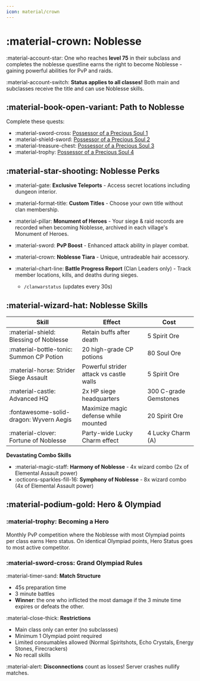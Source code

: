 ```yaml
---
icon: material/crown
--- 
```



# :material-crown: Noblesse 

:material-account-star: One who reaches **level 75** in their subclass and completes the noblesse 
questline earns the right to become Noblesse - gaining powerful abilities for PvP and raids.

:material-account-switch: **Status applies to all classes!** Both main and subclasses receive the title and can use Noblesse skills.

## :material-book-open-variant: Path to Noblesse

Complete these quests:

- :material-sword-cross: [Possessor of a Precious Soul 1](https://lineage2wiki.com/c4/quest/241/)  
- :material-shield-sword: [Possessor of a Precious Soul 2](https://lineage2wiki.com/c4/quest/242/)  
- :material-treasure-chest: [Possessor of a Precious Soul 3](https://lineage2wiki.com/c4/quest/246/)  
- :material-trophy: [Possessor of a Precious Soul 4](https://lineage2wiki.com/c4/quest/247/)

## :material-star-shooting: Noblesse Perks

- :material-gate: **Exclusive Teleports** - Access secret locations including dungeon interior.

- :material-format-title: **Custom Titles** - Choose your own title without clan membership.

- :material-pillar: **Monument of Heroes** - Your siege & raid records are recorded when becoming 
Noblesse, archived in each village's Monument of Heroes.

- :material-sword: **PvP Boost** - Enhanced attack ability in player combat.

- :material-crown: **Noblesse Tiara** - Unique, untradeable hair accessory.

- :material-chart-line: **Battle Progress Report** (Clan Leaders only) -
Track member locations, kills, and deaths during sieges.
    - `/clanwarstatus` (updates every 30s)

## :material-wizard-hat: Noblesse Skills

| Skill | Effect | Cost |
|-------|--------|------|
| :material-shield: Blessing of Noblesse | Retain buffs after death | 5 Spirit Ore |
| :material-bottle-tonic: Summon CP Potion | 20 high-grade CP potions | 80 Soul Ore |
| :material-horse: Strider Siege Assault | Powerful strider attack vs castle walls | 5 Spirit Ore |
| :material-castle: Advanced HQ | 2x HP siege headquarters | 300 C-grade Gemstones |
| :fontawesome-solid-dragon: Wyvern Aegis | Maximize magic defense while mounted | 20 Spirit Ore |
| :material-clover: Fortune of Noblesse | Party-wide Lucky Charm effect | 4 Lucky Charm (A) |

**Devastating Combo Skills**

- :material-magic-staff: **Harmony of Noblesse** - 4x wizard combo (2x of Elemental Assault power)  
- :octicons-sparkles-fill-16: **Symphony of Noblesse** - 8x wizard combo (4x of Elemental Assault power)

## :material-podium-gold: Hero & Olympiad

### :material-trophy: Becoming a Hero

Monthly PvP competition where the Noblesse with most Olympiad points per class earns Hero status. 
On identical Olympiad points, Hero Status goes to most active competitor.

### :material-sword-cross: Grand Olympiad Rules

:material-timer-sand: **Match Structure**

- 45s preparation time  
- 3 minute battles  
- **Winner**: the one who inflicted the most damage if the 3 minute time expires or defeats the other.

:material-close-thick: **Restrictions**  

- Main class only can enter (no subclasses)  
- Minimum 1 Olympiad point required  
- Limited consumables allowed (Normal Spiritshots, Echo Crystals, Energy Stones, Firecrackers)
- No recall skills

:material-alert: **Disconnections** count as losses! Server crashes nullify matches.
